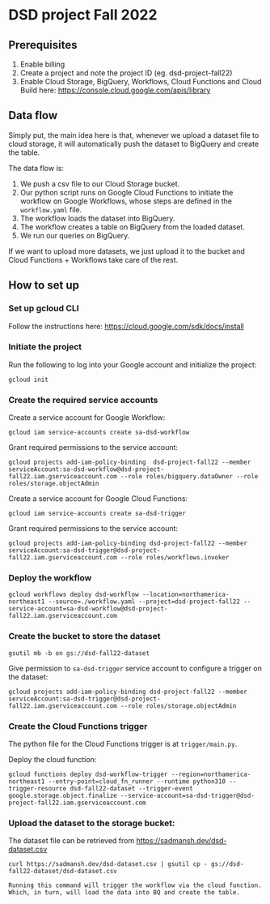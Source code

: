 # DSD project Fall 2022

## Prerequisites
1. Enable billing
2. Create a project and note the project ID (eg. dsd-project-fall22)
3. Enable Cloud Storage, BigQuery, Workflows, Cloud Functions and Cloud Build here: https://console.cloud.google.com/apis/library 

## Data flow
Simply put, the main idea here is that, whenever we upload a dataset file to cloud storage, it will automatically push the dataset to BigQuery and create the table.

The data flow is:
1. We push a csv file to our Cloud Storage bucket.
2. Our python script runs on Google Cloud Functions to initiate the workflow on Google Workflows, whose steps are defined in the `workflow.yaml` file.
3. The workflow loads the dataset into BigQuery.
4. The workflow creates a table on BigQuery from the loaded dataset.
5. We run our queries on BigQuery.

If we want to upload more datasets, we just upload it to the bucket and Cloud Functions + Workflows take care of the rest.

## How to set up

### Set up gcloud CLI
Follow the instructions here: https://cloud.google.com/sdk/docs/install 

### Initiate the project
Run the following to log into your Google account and initialize the project: 
```
gcloud init
```

### Create the required service accounts
Create a service account for Google Workflow:
```
gcloud iam service-accounts create sa-dsd-workflow
```

Grant required permissions to the service account:
```
gcloud projects add-iam-policy-binding 	dsd-project-fall22 --member serviceAccount:sa-dsd-workflow@dsd-project-fall22.iam.gserviceaccount.com --role roles/bigquery.dataOwner --role roles/storage.objectAdmin
```

Create a service account for Google Cloud Functions:
```
gcloud iam service-accounts create sa-dsd-trigger
```

Grant required permissions to the service account:
```
gcloud projects add-iam-policy-binding dsd-project-fall22 --member serviceAccount:sa-dsd-trigger@dsd-project-fall22.iam.gserviceaccount.com --role roles/workflows.invoker
```

### Deploy the workflow
```
gcloud workflows deploy dsd-workflow --location=northamerica-northeast1 --source=./workflow.yaml --project=dsd-project-fall22 --service-account=sa-dsd-workflow@dsd-project-fall22.iam.gserviceaccount.com
```

### Create the bucket to store the dataset
```
gsutil mb -b on gs://dsd-fall22-dataset
```

Give permission to `sa-dsd-trigger` service account to configure a trigger on the dataset:
```
gcloud projects add-iam-policy-binding dsd-project-fall22 --member serviceAccount:sa-dsd-trigger@dsd-project-fall22.iam.gserviceaccount.com --role roles/storage.objectAdmin
```

### Create the Cloud Functions trigger
The python file for the Cloud Functions trigger is at `trigger/main.py`. 

Deploy the cloud function:
```
gcloud functions deploy dsd-workflow-trigger --region=northamerica-northeast1 --entry-point=cloud_fn_runner --runtime python310 --trigger-resource dsd-fall22-dataset --trigger-event google.storage.object.finalize --service-account=sa-dsd-trigger@dsd-project-fall22.iam.gserviceaccount.com
```

### Upload the dataset to the storage bucket:
The dataset file can be retrieved from https://sadmansh.dev/dsd-dataset.csv

```
curl https://sadmansh.dev/dsd-dataset.csv | gsutil cp - gs://dsd-fall22-dataset/dsd-dataset.csv

Running this command will trigger the workflow via the cloud function. Which, in turn, will load the data into BQ and create the table.